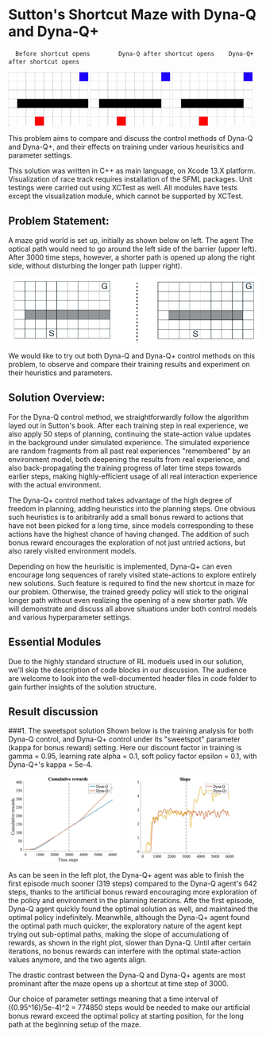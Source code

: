 # Sutton's Shortcut Maze with Dyna-Q and Dyna-Q+


      Before shortcut opens        Dyna-Q after shortcut opens    Dyna-Q+ after shortcut opens

<p float="center">
  <img src="./Examples/No_Shortcut_Recording.gif" width="32%" />
  <img src="./Examples/Dyna-Q_Recording.gif" width="32%" />
  <img src="./Examples/Dyna-Q_Plus_Recording.gif" width="32%" />
</p>

This problem aims to compare and discuss the control methods of Dyna-Q and Dyna-Q+, and their effects on training under various heurisitics and parameter settings.

This solution was written in C++ as main language, on Xcode 13.X platform. Visualization of race track requires installation of the SFML packages.
Unit testings were carried out using XCTest as well. All modules have tests except the visualization module, which cannot be supported by XCTest.

## Problem Statement:
A maze grid world is set up, initially as shown below on left. The agent The optical path would need to go around the left side of the barrier (upper left). After 3000 time steps, however, a shorter path is opened up along the right side, without disturbing the longer path (upper right).

![Maze problem statement](./Examples/Problem_Statement.png)

We would like to try out both Dyna-Q and Dyna-Q+ control methods on this problem, to observe and compare their training results and experiment on their heuristics and parameters.

## Solution Overview:
For the Dyna-Q control method, we straightforwardly follow the algorithm layed out in Sutton's book. After each training step in real experience, we also apply 50 steps of planning, continuing the state-action value updates in the background under simulated experience. The simulated experience are random fragments from all past real experiences "remembered" by an environment model, both deepening the results from real experience, and also back-propagating the training progress of later time steps towards earlier steps, making highly-efficient usage of all real interaction experience with the actual environment.

The Dyna-Q+ control method takes advantage of the high degree of freedom in planning, adding heuristics into the planning steps. One obvious such heuristics is to aribitrarily add a small bonus reward to actions that have not been picked for a long time, since models corresponding to these actions have the highest chance of having changed. The addition of such bonus reward encourages the exploration of not just untried actions, but also rarely visited environment models. 

Depending on how the heurisitic is implemented, Dyna-Q+ can even encourage long sequences of rarely visited state-actions to explore entirely new solutions. Such feature is required to find the new shortcut in maze for our problem. Otherwise, the trained greedy policy will stick to the original longer path without even realizing the opening of a new shorter path. We will demonstrate and discuss all above situations under both control models and various hyperparameter settings.

## Essential Modules
Due to the highly standard structure of RL moduels used in our solution, we'll skip the description of code blocks in our discussion. The audience are welcome to look into the well-documented header files in code folder to gain further insights of the solution structure.

## Result discussion
###1. The sweetspot solution
Shown below is the training analysis for both Dyna-Q control, and Dyna-Q+ control under its "sweetspot" parameter (kappa for bonus reward) setting. Here our discount factor in training is gamma = 0.95, learning rate alpha = 0.1, soft policy factor epsilon = 0.1, with Dyna-Q+'s kappa = 5e-4. 

<p float="center">
  <img src="./Examples/1_Sweetspot_Solution.jpg" width="46%" />
  <img src="./Examples/1_Sweetspot_Slope.jpg" width="46%" /> 
</p>

As can be seen in the left plot, the Dyna-Q+ agent was able to finish the first episode much sooner (319 steps) compared to the Dyna-Q agent's 642 steps, thanks to the artificial bonus reward encouraging more exploration of the policy and environment in the planning iterations. Afte the first episode, Dyna-Q agent quickly found the optimal solution as well, and maintained the optimal policy indefinitely. Meanwhile, although the Dyna-Q+ agent found the optimal path much quicker, the exploratory nature of the agent kept trying out sub-optimal paths, making the slope of accumulationg of rewards, as shown in the right plot, slower than Dyna-Q. Until after certain iterations, no bonus rewards can interfere with the optimal state-action values anymore, and the two agents align.

The drastic contrast between the Dyna-Q and Dyna-Q+ agents are most prominant after the maze opens up a shortcut at time step of 3000.

Our choice of parameter settings meaning that a time interval of ((0.95^16)/5e-4)^2 = 774850 steps would be needed to make our artificial bonus reward exceed the optimal policy at starting position, for the long path at the beginning setup of the maze.

